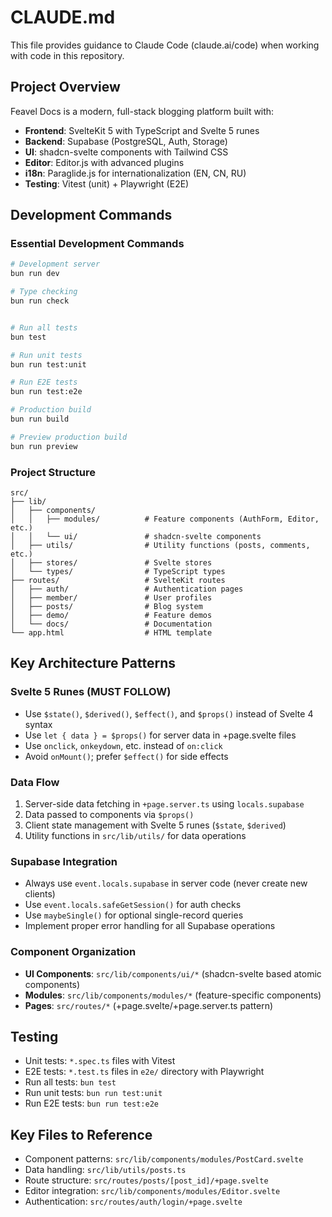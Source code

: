 # CLAUDE.md

This file provides guidance to Claude Code (claude.ai/code) when working with code in this repository.

## Project Overview

Feavel Docs is a modern, full-stack blogging platform built with:

- **Frontend**: SvelteKit 5 with TypeScript and Svelte 5 runes
- **Backend**: Supabase (PostgreSQL, Auth, Storage)
- **UI**: shadcn-svelte components with Tailwind CSS
- **Editor**: Editor.js with advanced plugins
- **i18n**: Paraglide.js for internationalization (EN, CN, RU)
- **Testing**: Vitest (unit) + Playwright (E2E)

## Development Commands

### Essential Development Commands

```bash
# Development server
bun run dev

# Type checking
bun run check


# Run all tests
bun test

# Run unit tests
bun run test:unit

# Run E2E tests
bun run test:e2e

# Production build
bun run build

# Preview production build
bun run preview
```

### Project Structure

```
src/
├── lib/
│   ├── components/
│   │   ├── modules/          # Feature components (AuthForm, Editor, etc.)
│   │   └── ui/               # shadcn-svelte components
│   ├── utils/                # Utility functions (posts, comments, etc.)
│   ├── stores/               # Svelte stores
│   └── types/                # TypeScript types
├── routes/                   # SvelteKit routes
│   ├── auth/                 # Authentication pages
│   ├── member/               # User profiles
│   ├── posts/                # Blog system
│   ├── demo/                 # Feature demos
│   └── docs/                 # Documentation
└── app.html                  # HTML template
```

## Key Architecture Patterns

### Svelte 5 Runes (MUST FOLLOW)

- Use `$state()`, `$derived()`, `$effect()`, and `$props()` instead of Svelte 4 syntax
- Use `let { data } = $props()` for server data in +page.svelte files
- Use `onclick`, `onkeydown`, etc. instead of `on:click`
- Avoid `onMount()`; prefer `$effect()` for side effects

### Data Flow

1. Server-side data fetching in `+page.server.ts` using `locals.supabase`
2. Data passed to components via `$props()`
3. Client state management with Svelte 5 runes (`$state`, `$derived`)
4. Utility functions in `src/lib/utils/` for data operations

### Supabase Integration

- Always use `event.locals.supabase` in server code (never create new clients)
- Use `event.locals.safeGetSession()` for auth checks
- Use `maybeSingle()` for optional single-record queries
- Implement proper error handling for all Supabase operations

### Component Organization

- **UI Components**: `src/lib/components/ui/*` (shadcn-svelte based atomic components)
- **Modules**: `src/lib/components/modules/*` (feature-specific components)
- **Pages**: `src/routes/*` (+page.svelte/+page.server.ts pattern)

## Testing

- Unit tests: `*.spec.ts` files with Vitest
- E2E tests: `*.test.ts` files in `e2e/` directory with Playwright
- Run all tests: `bun test`
- Run unit tests: `bun run test:unit`
- Run E2E tests: `bun run test:e2e`

## Key Files to Reference

- Component patterns: `src/lib/components/modules/PostCard.svelte`
- Data handling: `src/lib/utils/posts.ts`
- Route structure: `src/routes/posts/[post_id]/+page.svelte`
- Editor integration: `src/lib/components/modules/Editor.svelte`
- Authentication: `src/routes/auth/login/+page.svelte`
